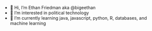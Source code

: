 - 👋  Hi, I’m Ethan Friedman aka @bigeethan
- 👀  I’m interested in political technology
- 🌱  I’m currently learning java, javascript, python, R, databases, and machine learning

<!---
bigeethan/bigeethan is a ✨ special ✨ repository because its `README.md` (this file) appears on your GitHub profile.
You can click the Preview link to take a look at your changes.
--->

